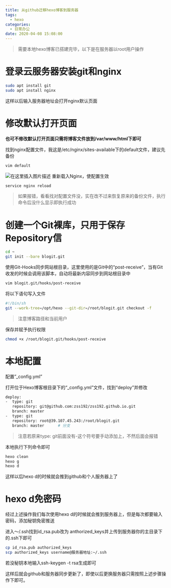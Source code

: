 ```yaml
---
title: 从github迁移hexo博客到服务器
tags:
  - hexo
categories:
  - 日常办公
date: 2020-04-08 15:08:00
---
```

>需要本地hexo博客已搭建完毕，以下是在服务器以root用户操作

# 登录云服务器安装git和nginx

```bash
sudo apt install git
sudo apt install nginx
```
这样以后输入服务器地址会打开nginx默认页面

# 修改默认打开页面
**也可不修改默认打开页面只需将博客文件放到/var/www/html下即可**

找到nginx配置文件，我这是/etc/nginx/sites-available下的default文件，建议先备份

```bash
vim default
```
![在这里插入图片描述](https://img-blog.csdnimg.cn/20200407225936259.png?x-oss-process=image/watermark,type_ZmFuZ3poZW5naGVpdGk,shadow_10,text_aHR0cHM6Ly9ibG9nLmNzZG4ubmV0L3pzczE5Mg==,size_16,color_FFFFFF,t_70)
重新载入Nginx，使配置生效

```bash
service nginx reload
```

>如果报错，看看找对配置文件没，实在改不过来恢复原来的备份文件，执行命令后没什么显示即执行成功

# 创建一个Git裸库，只用于保存Repository信

```bash
cd ~
git init --bare blogit.git
```
使用Git-Hooks同步网站根目录，这里使用的是Git中的“post-receive”，当有Git收发的时候会调用该脚本，自动将最新内容同步到网站根目录中

```bash
vim blogit.git/hooks/post-receive
```

将以下语句写入文件

```bash
#!/bin/sh
git --work-tree=/opt/hexo --git-dir=/root/blogit.git checkout -f
```
>注意博客路径和当前用户
>
保存并赋予执行权限

```bash
chmod +x /root/blogit.git/hooks/post-receive
```
# 本地配置
配置”_config.yml”
 
打开位于Hexo博客根目录下的“_config.yml”文件，找到“deploy”并修改

```bash
deploy:
-  type: git
   repository: git@github.com:zss192/zss192.github.io.git
   branch: master
-  type: git
   repository: root@39.107.45.243:/root/blogit.git
   branch: master      # 分支
```
>注意若原来type: git前面没有\-这个符号要手动添加上，不然后面会报错
>

本地执行下列命令即可

```bash
hexo clean
hexo g
hexo d
```
这样以后hexo d的时候就会推到github和个人服务器上了

# hexo d免密码
经过上述操作我们每次使用hexo d的时候就会推到服务器上，但是每次都要输入密码，添加秘钥免密推送

进入～/.ssh找到id_rsa.pub改为 anthorized_keys并上传到服务器你的主目录下的.ssh下即可

```bash
cp id_rsa.pub authorized_keys
scp authorized_keys username@服务器地址:~/.ssh
```
若没秘钥本地输入ssh-keygen -t rsa生成即可

这样后就会github和服务器同步更新了，即使以后更换服务器只需按照上述步骤操作下即可。